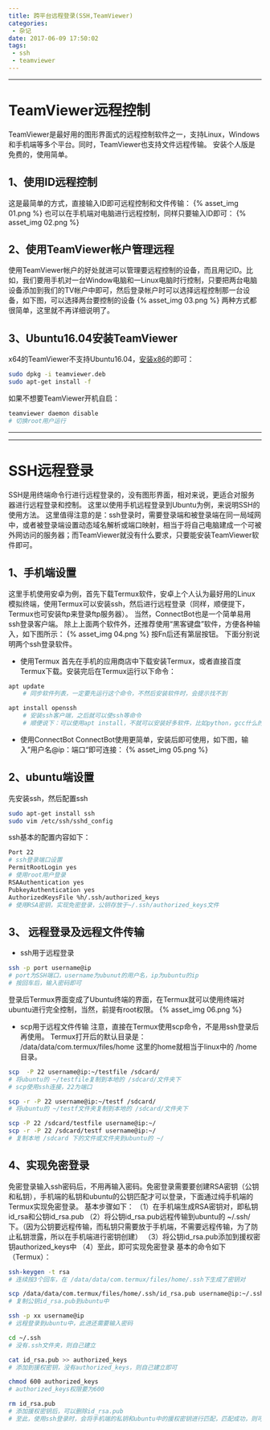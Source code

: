 ```yaml
---
title: 跨平台远程登录(SSH,TeamViewer)
categories:
 - 杂记
date: 2017-06-09 17:50:02
tags:
 - ssh
 - teamviewer
---
```


---
# TeamViewer远程控制
TeamViewer是最好用的图形界面式的远程控制软件之一，支持Linux，Windows和手机端等多个平台。同时，TeamViewer也支持文件远程传输。
安装个人版是免费的，使用简单。

<!-- more -->

## 1、使用ID远程控制
这是最简单的方式，直接输入ID即可远程控制和文件传输：
{% asset_img 01.png %}
也可以在手机端对电脑进行远程控制，同样只要输入ID即可：
{% asset_img 02.png %}

## 2、使用TeamViewer帐户管理远程
使用TeamViewer帐户的好处就进可以管理要远程控制的设备，而且用记ID。比如，我们要用手机对一台Window电脑和一Linux电脑时行控制，只要把两台电脑设备添加到我们的TV帐户中即可，然后登录帐户时可以选择远程控制那一台设备，如下图，可以选择两台要控制的设备
{% asset_img 03.png %}
两种方式都很简单，这里就不再详细说明了。

## 3、Ubuntu16.04安装TeamViewer
x64的TeamViewer不支持Ubuntu16.04，[安装x86](https://www.teamviewer.com/en/help/363-How-do-I-install-TeamViewer-on-my-Linux-distribution.aspx#other)的即可：

```bash
sudo dpkg -i teamviewer.deb
sudo apt-get install -f
```
如果不想要TeamViewer开机自启：

```bash
teamviewer daemon disable
# 切换root用户运行	
```


---

---

# SSH远程登录
SSH是用终端命令行进行远程登录的，没有图形界面，相对来说，更适合对服务器进行远程登录和控制。
这里以使用手机远程登录到Ubuntu为例，来说明SSH的使用方法。
这里值得注意的是：ssh登录时，需要登录端和被登录端在同一局域网中，或者被登录端设置动态域名解析或端口映射，相当于将自己电脑建成一个可被外网访问的服务器；而TeamViewer就没有什么要求，只要能安装TeamViewer软件即可。

## 1、手机端设置
这里手机使用安卓为例，首先下载Termux软件，安卓上个人认为最好用的Linux模拟终端，使用Termux可以安装ssh，然后进行远程登录（同样，顺便提下，Termux也可安装ftp来登录ftp服务器）。
当然，ConnectBot也是一个简单易用ssh登录客户端。
除上上面两个软件外，还推荐使用“黑客键盘”软件，方便各种输入，如下图所示：
{% asset_img 04.png %}
按Fn后还有第层按钮。
下面分别说明两个ssh登录软件。

* 使用Termux
首先在手机的应用商店中下载安装Termux，或者直接百度Termux下载。安装完后在Termux运行以下命令：

```bash
apt update
	# 同步软件列表，一定要先运行这个命令，不然后安装软件时，会提示找不到

apt install openssh
	# 安装ssh客户端，之后就可以使ssh等命令
	# 顺便说下：可以使用apt install，不就可以安装好多软件，比如python，gcc什么的，可以自己尝试了，Termux有不少软件。
```

* 使用ConnectBot
ConnectBot使用更简单，安装后即可使用，如下图，输入”用户名@ip：端口“即可连接：
{% asset_img 05.png %}

## 2、ubuntu端设置
先安装ssh，然后配置ssh

```bash
sudo apt-get install ssh
sudo vim /etc/ssh/sshd_config
```

ssh基本的配置内容如下：

```bash
Port 22
# ssh登录端口设置
PermitRootLogin yes  
# 使用root用户登录
RSAAuthentication yes                                                   
PubkeyAuthentication yes
AuthorizedKeysFile %h/.ssh/authorized_keys
# 使用RSA密钥，实现免密登录，公钥存放于~/.ssh/authorized_keys文件
```

## 3、 远程登录及远程文件传输

* ssh用于远程登录

```bash
ssh -p port username@ip
# port为SSH端口，username为ubunut的用户名，ip为ubuntu的ip
# 按回车后，输入密码即可 
```

登录后Termux界面变成了Ubuntu终端的界面，在Termux就可以使用终端对ubuntu进行完全控制，当然，前提有root权限。
{% asset_img 06.png %}

* scp用于远程文件传输
注意，直接在Termux使用scp命令，不是用ssh登录后再使用。
Termux打开后的默认目录是：  /data/data/com.termux/files/home
这里的home就相当于linux中的 /home 目录。

```bash
scp  -P 22 username@ip:~/testfile /sdcard/
# 将ubuntu的 ~/testfile复制到本地的 /sdcard/文件夹下
# scp使用ssh连接，22为端口

scp -r -P 22 username@ip:~/testf /sdcard/
# 将ubuntu的 ~/testf文件夹复制到本地的 /sdcard/文件夹下

scp -P 22 /sdcard/testfile username@ip:~/
scp -r -P 22 /sdcard/testf username@ip:~/
# 复制本地 /sdcard 下的文件或文件夹到ubuntu的 ~/
```

## 4、实现免密登录
免密登录输入ssh密码后，不用再输入密码。免密登录需要要创建RSA密钥（公钥和私钥），手机端的私钥和ubuntu的公钥匹配才可以登录，下面通过纯手机端的Termux实现免密登录。
基本步骤如下：
（1）在手机端生成RSA密钥对，即私钥id_rsa和公钥id_rsa.pub
（2）将公钥id_rsa.pub远程传输到ubuntu的 ~/.ssh/下。（因为公钥要远程传输，而私钥只需要放于手机端，不需要远程传输，为了防止私钥泄露，所以在手机端进行密钥创建）
（3）将公钥id_rsa.pub添加到援权密钥authorized_keys中
（4）至此，即可实现免密登录
基本的命令如下（Termux）：

```bash
ssh-keygen -t rsa
# 连续按3个回车，在 /data/data/com.termux/files/home/.ssh下生成了密钥对

scp /data/data/com.termux/files/home/.ssh/id_rsa.pub username@ip:~/.ssh/
# 复制公钥id_rsa.pub到ubuntu中

ssh -p xx username@ip
# 远程登录到ubuntu中，此进还需要输入密码

cd ~/.ssh
# 没有.ssh文件夹，则自己建立

cat id_rsa.pub >> authorized_keys
# 添加到援权密钥，没有authorized_keys，则自己建立即可

chmod 600 authorized_keys
# authorized_keys权限要为600

rm id_rsa.pub
# 添加援权密钥后，可以删除id_rsa.pub
# 至此，使用ssh登录时，会将手机端的私钥和ubuntu中的援权密钥进行匹配，匹配成功，则可以实现免密登录
```
